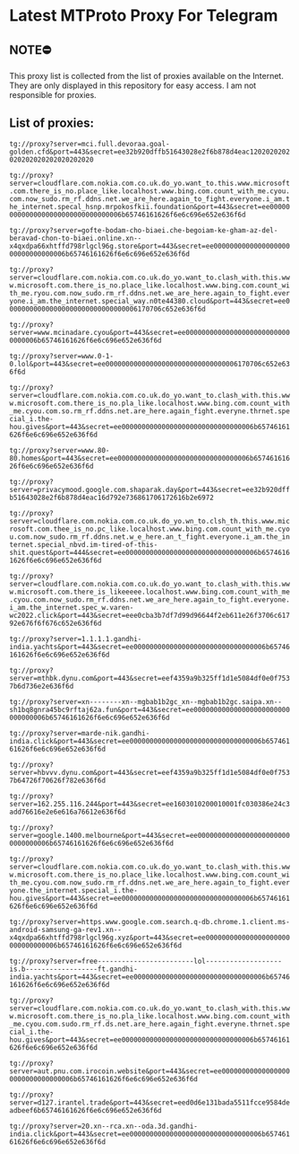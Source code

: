 # Latest MTProto Proxy For Telegram

## NOTE⛔

This proxy list is collected from the list of proxies available on the Internet. They are only displayed in this repository for easy access. I am not responsible for proxies.

## List of proxies:

`tg://proxy?server=mci.full.devoraa.goal-golden.cfd&port=443&secret=ee32b920dffb51643028e2f6b878d4eac1202020202020202020202020202020`

`tg://proxy?server=cloudflare.com.nokia.com.co.uk.do_yo.want_to.this.www.microsoft.com.there_is_no.place_like.localhost.www.bing.com.count_with_me.cyou.com.now_sudo.rm_rf.ddns.net.we_are_here.again_to_fight.everyone.i_am.the_internet.specal_hsnp.mrpokosfkii.foundation&port=443&secret=ee000000000000000000000000000000006b65746161626f6e6c696e652e636f6d`

`tg://proxy?server=gofte-bodam-cho-biaei.che-begoiam-ke-gham-az-del-beravad-chon-to-biaei.online.xn--x4qxdpa66xhtffd798rlgcl96g.store&port=443&secret=ee000000000000000000000000000000006b65746161626f6e6c696e652e636f6d`

`tg://proxy?server=cloudflare.com.nokia.com.co.uk.do_yo.want_to.clash_with.this.www.microsoft.com.there_is_no.place_like.localhost.www.bing.com.count_with_me.ryou.com.now_sudo.rm_rf.ddns.net.we_are_here.again_to_fight.everyone.i_am.the_internet.special_way.n0te44380.cloud&port=443&secret=ee000000000000000000000000000000006170706c652e636f6d`

`tg://proxy?server=www.mcinadare.cyou&port=443&secret=ee000000000000000000000000000000006b65746161626f6e6c696e652e636f6d`

`tg://proxy?server=www.0-1-0.lol&port=443&secret=ee000000000000000000000000000000006170706c652e636f6d`

`tg://proxy?server=cloudflare.com.nokia.com.co.uk.do_yo.want_to.clash_with.this.www.microsoft.com.there_is_no.pla_like.localhost.www.bing.com.count_with_me.cyou.com.so.rm_rf.ddns.net.are_here.again_fight.everyne.thrnet.special_i.the-hou.gives&port=443&secret=ee000000000000000000000000000000006b65746161626f6e6c696e652e636f6d`

`tg://proxy?server=www.80-80.homes&port=443&secret=ee000000000000000000000000000000006b65746161626f6e6c696e652e636f6d`

`tg://proxy?server=privacymood.google.com.shaparak.day&port=443&secret=ee32b920dffb51643028e2f6b878d4eac16d792e736861706172616b2e6972`

`tg://proxy?server=cloudflare.com.nokia.com.co.uk.do_yo.wn_to.clsh_th.this.www.microsoft.com.thee_is_no.pc_like.localhost.www.bing.com.count_with_me.cyou.com.now_sudo.rm_rf.ddns.net.w_e_here.an_t_fight.everyone.i_am.the_internet.special_nbvd.im-tired-of-this-shit.quest&port=444&secret=ee000000000000000000000000000000006b65746161626f6e6c696e652e636f6d`

`tg://proxy?server=cloudflare.com.nokia.com.co.uk.do_yo.want_to.clash_with.this.www.microsoft.com.there_is_likeeeee.localhost.www.bing.com.count_with_me.cyou.com.now_sudo.rm_rf.ddns.net.we_are_here.again_to_fight.everyone.i_am.the_internet.spec_w.varen-wc2022.click&port=443&secret=eee0cba3b7df7d99d96644f2eb611e26f3706c61792e676f6f676c652e636f6d`

`tg://proxy?server=1.1.1.1.gandhi-india.yachts&port=443&secret=ee000000000000000000000000000000006b65746161626f6e6c696e652e636f6d`

`tg://proxy?server=mthbk.dynu.com&port=443&secret=eef4359a9b325ff1d1e5084df0e0f7537b6d736e2e636f6d`

`tg://proxy?server=xn--------xn--mgbab1b2gc_xn--mgbab1b2gc.saipa.xn--sh1bq8gnra45bc9rftaj62a.fun&port=443&secret=ee000000000000000000000000000000006b65746161626f6e6c696e652e636f6d`

`tg://proxy?server=marde-nik.gandhi-india.click&port=443&secret=ee000000000000000000000000000000006b65746161626f6e6c696e652e636f6d`

`tg://proxy?server=hbvvv.dynu.com&port=443&secret=eef4359a9b325ff1d1e5084df0e0f7537b64726f70626f782e636f6d`

`tg://proxy?server=162.255.116.244&port=443&secret=ee1603010200010001fc030386e24c3add76616e2e6e616a76612e636f6d`

`tg://proxy?server=google.1400.melbourne&port=443&secret=ee000000000000000000000000000000006b65746161626f6e6c696e652e636f6d`

`tg://proxy?server=cloudflare.com.nokia.com.co.uk.do_yo.want_to.clash_with.this.www.microsoft.com.there_is_no.place_like.localhost.www.bing.com.count_with_me.cyou.com.now_sudo.rm_rf.ddns.net.we_are_here.again_to_fight.everyone.the_internet.special_i.the-hou.gives&port=443&secret=ee000000000000000000000000000000006b65746161626f6e6c696e652e636f6d`

`tg://proxy?server=https.www.google.com.search.q-db.chrome.1.client.ms-android-samsung-ga-rev1.xn--x4qxdpa66xhtffd798rlgcl96g.xyz&port=443&secret=ee000000000000000000000000000000006b65746161626f6e6c696e652e636f6d`

`tg://proxy?server=free------------------------lol-------------------is.b------------------ft.gandhi-india.yachts&port=443&secret=ee000000000000000000000000000000006b65746161626f6e6c696e652e636f6d`

`tg://proxy?server=cloudflare.com.nokia.com.co.uk.do_yo.want_to.clash_with.this.www.microsoft.com.there_is_no.pla_like.localhost.www.bing.com.count_with_me.cyou.com.sudo.rm_rf.ds.net.are_here.again_fight.everyne.thrnet.special_i.the-hou.gives&port=443&secret=ee000000000000000000000000000000006b65746161626f6e6c696e652e636f6d`

`tg://proxy?server=aut.pnu.com.irocoin.website&port=443&secret=ee000000000000000000000000000000006b65746161626f6e6c696e652e636f6d`

`tg://proxy?server=d127.irantel.trade&port=443&secret=eed0d6e131bada5511fcce9584deadbeef6b65746161626f6e6c696e652e636f6d`

`tg://proxy?server=20.xn--rca.xn--oda.3d.gandhi-india.click&port=443&secret=ee000000000000000000000000000000006b65746161626f6e6c696e652e636f6d`

